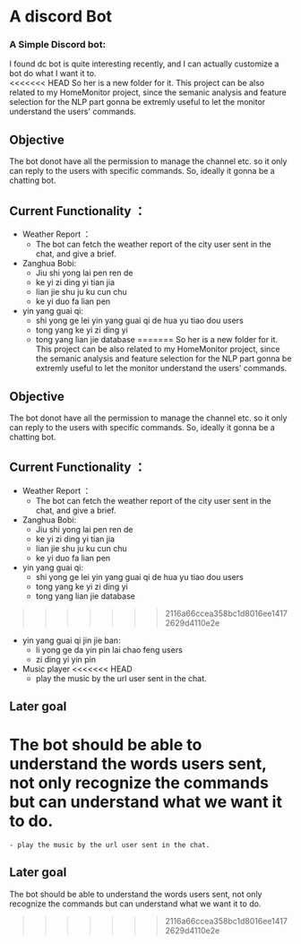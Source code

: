 # A discord Bot


<h3> A Simple Discord bot: </h3>
I found dc bot is quite interesting recently, and I can actually customize a bot do what I want it to.<br ?>
<<<<<<< HEAD
So her is a new folder for it. This project can be also related to my HomeMonitor project, since the semanic analysis and feature selection for the NLP part gonna be extremly useful to let the monitor understand the users' commands.

## Objective
The bot donot have all the permission to manage the channel etc. so it only can reply to the users with specific commands. So, ideally it gonna be a chatting bot.

## Current Functionality ：
- Weather Report ：
    - The bot can fetch the weather report of the city user sent in the chat, and give a brief.
- Zanghua Bobi:
    - Jiu shi yong lai pen ren de
    - ke yi zi ding yi tian jia
    - lian jie shu ju ku cun chu
    - ke yi duo fa lian pen
- yin yang guai qi:
    - shi yong ge lei yin yang guai qi de hua yu tiao dou users
    - tong yang ke yi zi ding yi
    - tong yang lian jie database
=======
So her is a new folder for it. This project can be also related to my HomeMonitor project, since the semanic analysis and feature selection for the NLP part gonna be extremly useful to let the monitor understand the users' commands. 

## Objective 
The bot donot have all the permission to manage the channel etc. so it only can reply to the users with specific commands. So, ideally it gonna be a chatting bot. 

## Current Functionality ：
- Weather Report ：
    - The bot can fetch the weather report of the city user sent in the chat, and give a brief. 
- Zanghua Bobi:
    - Jiu shi yong lai pen ren de
    - ke yi zi ding yi tian jia 
    - lian jie shu ju ku cun chu 
    - ke yi duo fa lian pen 
- yin yang guai qi:
    - shi yong ge lei yin yang guai qi de hua yu tiao dou users
    - tong yang ke yi zi ding yi 
    - tong yang lian jie database 
>>>>>>> 2116a66ccea358bc1d8016ee14172629d4110e2e
- yin yang guai qi jin jie ban:
    - li yong ge da yin pin lai chao feng users
    - zi ding yi yin pin
- Music player
<<<<<<< HEAD
    - play the music by the url user sent in the chat.

## Later goal
The bot should be able to understand the words users sent, not only recognize the commands but can understand what we want it to do.
=======
    - play the music by the url user sent in the chat.  

## Later goal
The bot should be able to understand the words users sent, not only recognize the commands but can understand what we want it to do. 

>>>>>>> 2116a66ccea358bc1d8016ee14172629d4110e2e
